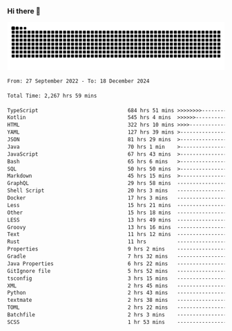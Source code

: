 ### Hi there 👋

<picture>
  <source media="(prefers-color-scheme: dark)" srcset="https://raw.githubusercontent.com/heyline/heyline/output/github-contribution-grid-snake-dark.svg">
  <source media="(prefers-color-scheme: light)" srcset="https://raw.githubusercontent.com/heyline/heyline/output/github-contribution-grid-snake.svg">
  <img alt="github contribution grid snake animation" src="https://raw.githubusercontent.com/heyline/heyline/output/github-contribution-grid-snake.svg">
</picture>

<!--START_SECTION:waka-->

```txt
From: 27 September 2022 - To: 18 December 2024

Total Time: 2,267 hrs 59 mins

TypeScript                             684 hrs 51 mins >>>>>>>>-----------------   30.20 %
Kotlin                                 545 hrs 4 mins  >>>>>>-------------------   24.03 %
HTML                                   322 hrs 10 mins >>>>---------------------   14.21 %
YAML                                   127 hrs 39 mins >------------------------   05.63 %
JSON                                   81 hrs 29 mins  >------------------------   03.59 %
Java                                   70 hrs 1 min    >------------------------   03.09 %
JavaScript                             67 hrs 43 mins  >------------------------   02.99 %
Bash                                   65 hrs 6 mins   >------------------------   02.87 %
SQL                                    50 hrs 50 mins  >------------------------   02.24 %
Markdown                               45 hrs 15 mins  >------------------------   02.00 %
GraphQL                                29 hrs 58 mins  -------------------------   01.32 %
Shell Script                           20 hrs 3 mins   -------------------------   00.88 %
Docker                                 17 hrs 3 mins   -------------------------   00.75 %
Less                                   15 hrs 21 mins  -------------------------   00.68 %
Other                                  15 hrs 18 mins  -------------------------   00.67 %
LESS                                   13 hrs 49 mins  -------------------------   00.61 %
Groovy                                 13 hrs 16 mins  -------------------------   00.59 %
Text                                   11 hrs 12 mins  -------------------------   00.49 %
Rust                                   11 hrs          -------------------------   00.49 %
Properties                             9 hrs 2 mins    -------------------------   00.40 %
Gradle                                 7 hrs 32 mins   -------------------------   00.33 %
Java Properties                        6 hrs 22 mins   -------------------------   00.28 %
GitIgnore file                         5 hrs 52 mins   -------------------------   00.26 %
tsconfig                               3 hrs 15 mins   -------------------------   00.14 %
XML                                    2 hrs 45 mins   -------------------------   00.12 %
Python                                 2 hrs 43 mins   -------------------------   00.12 %
textmate                               2 hrs 38 mins   -------------------------   00.12 %
TOML                                   2 hrs 22 mins   -------------------------   00.10 %
Batchfile                              2 hrs 3 mins    -------------------------   00.09 %
SCSS                                   1 hr 53 mins    -------------------------   00.08 %
```

<!--END_SECTION:waka-->

